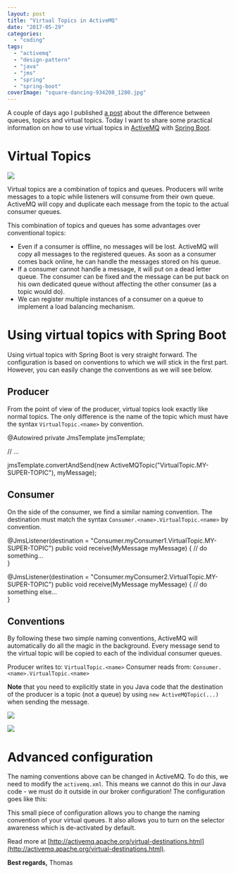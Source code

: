 ```yaml
---
layout: post
title: "Virtual Topics in ActiveMQ"
date: "2017-05-29"
categories: 
  - "coding"
tags: 
  - "activemq"
  - "design-pattern"
  - "java"
  - "jms"
  - "spring"
  - "spring-boot"
coverImage: "square-dancing-934208_1280.jpg"
---
```


A couple of days ago I published [a post](http://tuhrig.de/queues-vs-topics-vs-virtual-topics-in-activemq/) about the difference between queues, topics and virtual topics. Today I want to share some practical information on how to use virtual topics in [ActiveMQ](http://activemq.apache.org/) with [Spring Boot](https://projects.spring.io/spring-boot/).

# Virtual Topics

[![](images/Screen-Shot-2017-05-22-at-09.06.04.png)](http://tuhrig.de/wp-content/uploads/2017/05/Screen-Shot-2017-05-22-at-09.06.04.png)

Virtual topics are a combination of topics and queues. Producers will write messages to a topic while listeners will consume from their own queue. ActiveMQ will copy and duplicate each message from the topic to the actual consumer queues.

This combination of topics and queues has some advantages over conventional topics:

- Even if a consumer is offline, no messages will be lost. ActiveMQ will copy all messages to the registered queues. As soon as a consumer comes back online, he can handle the messages stored on his queue.
- If a consumer cannot handle a message, it will put on a dead letter queue. The consumer can be fixed and the message can be put back on his own dedicated queue without affecting the other consumer (as a topic would do).
- We can register multiple instances of a consumer on a queue to implement a load balancing mechanism.

# Using virtual topics with Spring Boot

Using virtual topics with Spring Boot is very straight forward. The configuration is based on conventions to which we will stick in the first part. However, you can easily change the conventions as we will see below.

## Producer

From the point of view of the producer, virtual topics look exactly like normal topics. The only difference is the name of the topic which must have the syntax `VirtualTopic.<name>` by convention.

@Autowired
private JmsTemplate jmsTemplate;

// ...

jmsTemplate.convertAndSend(new ActiveMQTopic("VirtualTopic.MY-SUPER-TOPIC"), myMessage);

## Consumer

On the side of the consumer, we find a similar naming convention. The destination must match the syntax `Consumer.<name>.VirtualTopic.<name>` by convention.

@JmsListener(destination = "Consumer.myConsumer1.VirtualTopic.MY-SUPER-TOPIC")
public void receive(MyMessage myMessage) {
    // do something...        
}

@JmsListener(destination = "Consumer.myConsumer2.VirtualTopic.MY-SUPER-TOPIC")
public void receive(MyMessage myMessage) {
    // do something else...        
}

## Conventions

By following these two simple naming conventions, ActiveMQ will automatically do all the magic in the background. Every message send to the virtual topic will be copied to each of the individual consumer queues.

Producer writes to: `VirtualTopic.<name>` Consumer reads from: `Consumer.<name>.VirtualTopic.<name>`

**Note** that you need to explicitly state in you Java code that the destination of the producer is a topic (not a queue) by using `new ActiveMQTopic(...)` when sending the message.

[![](images/Screen-Shot-2017-05-29-at-17.04.23-1024x122.png)](http://tuhrig.de/wp-content/uploads/2017/05/Screen-Shot-2017-05-29-at-17.04.23.png)

[![](images/Screen-Shot-2017-05-29-at-17.03.55-1024x113.png)](http://tuhrig.de/wp-content/uploads/2017/05/Screen-Shot-2017-05-29-at-17.03.55.png)

# Advanced configuration

The naming conventions above can be changed in ActiveMQ. To do this, we need to modify the `activemq.xml`. This means we cannot do this in our Java code - we must do it outside in our broker configuration! The configuration goes like this:

This small piece of configuration allows you to change the naming convention of your virtual queues. It also allows you to turn on the selector awareness which is de-activated by default.

Read more at [http://activemq.apache.org/virtual-destinations.html](http://activemq.apache.org/virtual-destinations.html).

**Best regards,** Thomas
